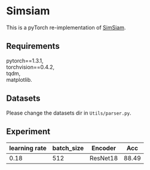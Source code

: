 # Simsiam
This is a pyTorch re-implementation of [SimSiam](https://arxiv.org/pdf/2011.10566.pdf).
## Requirements
pytorch==1.3.1,   
torchvision==0.4.2,     
tqdm,     
matplotlib.
## Datasets
Please change the datasets dir in `Utils/parser.py`.
## Experiment
|learning rate|batch_size|Encoder|Acc|
|-----|-----|-----|-----|
|0.18|512|ResNet18|88.49|t18